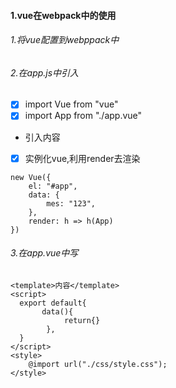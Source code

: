 #### 1.vue在webpack中的使用
###### 1.将vue配置到webppack中
###### 2.在app.js中引入
- [x] import Vue from "vue"
- [x] import App from "./app.vue"
- 引入内容
- [x] 实例化vue,利用render去渲染

```
new Vue({
    el: "#app",
    data: {
        mes: "123",
    },
    render: h => h(App)
})
```
###### 3.在app.vue中写

```
<template>内容</template>
<script>
  export default{
       data(){
            return{}
        },
  }
</script>
<style>
    @import url("./css/style.css");
</style>
```

